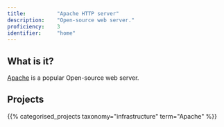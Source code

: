 ```yaml
---
title: 			"Apache HTTP server"
description: 	"Open-source web server."
proficiency:	3
identifier:		"home"
---
```


## What is it?
[Apache](https://httpd.apache.org/) is a popular Open-source web server.

## Projects
{{% categorised_projects taxonomy="infrastructure" term="Apache" %}}